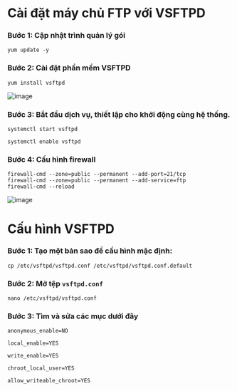 # Cài đặt máy chủ FTP với VSFTPD

### Bước 1: Cập nhật trình quản lý gói

```
yum update -y
```

### Bước 2: Cài đặt phần mềm VSFTPD

```
yum install vsftpd
```

![image](https://user-images.githubusercontent.com/111716161/193546082-166e3932-bc31-448c-8a00-63e0071ccee9.png)

### Bước 3: Bắt đầu dịch vụ, thiết lập cho khởi động cùng hệ thống. 

```
systemctl start vsftpd
```

```
systemctl enable vsftpd
```

### Bước 4: Cấu hình firewall

```
firewall-cmd --zone=public --permanent --add-port=21/tcp
firewall-cmd --zone=public --permanent --add-service=ftp
firewall-cmd --reload
```

![image](https://user-images.githubusercontent.com/111716161/193546554-fbe31332-1047-478c-8c47-8219731ec900.png)

# Cấu hình VSFTPD

### Bước 1: Tạo một bản sao để cấu hình mặc định:

```
cp /etc/vsftpd/vsftpd.conf /etc/vsftpd/vsftpd.conf.default
```

### Bước 2: Mở tệp `vsftpd.conf`

```
nano /etc/vsftpd/vsftpd.conf
```

### Bước 3: Tìm và sửa các mục dưới đây

```
anonymous_enable=NO

local_enable=YES

write_enable=YES

chroot_local_user=YES

allow_writeable_chroot=YES

```

